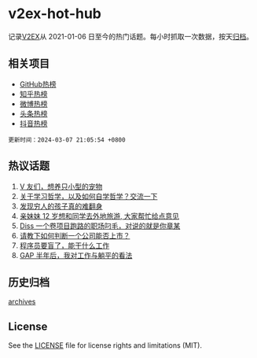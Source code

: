 # v2ex-hot-hub

 记录[V2EX](https://www.v2ex.com/)从 2021-01-06 日至今的热门话题。每小时抓取一次数据，按天[归档](archives)。
 
 ## 相关项目

- [GitHub热榜](https://github.com/snaildev/github-hot-hub)
- [知乎热榜](https://github.com/snaildev/zhihu-hot-hub)
- [微博热榜](https://github.com/snaildev/weibo-hot-hub)
- [头条热榜](https://github.com/snaildev/toutiao-hot-hub)
- [抖音热榜](https://github.com/snaildev/douyin-hot-hub)


 `更新时间：2024-03-07 21:05:54 +0800`

## 热议话题

1. [V 友们，想养只小型的宠物](https://www.v2ex.com/t/1021336)
1. [关于学习哲学，以及如何自学哲学？交流一下](https://www.v2ex.com/t/1021321)
1. [发现穷人的孩子真的难翻身](https://www.v2ex.com/t/1021542)
1. [亲妹妹 12 岁想和同学去外地旅游, 大家帮忙给点意见](https://www.v2ex.com/t/1021473)
1. [Diss 一个卷项目跑路的职场叼毛，对说的就是你章某](https://www.v2ex.com/t/1021362)
1. [请教下如何判断一个公司能否上市？](https://www.v2ex.com/t/1021295)
1. [程序员要盲了，能干什么工作](https://www.v2ex.com/t/1021352)
1. [GAP 半年后，我对工作与躺平的看法](https://www.v2ex.com/t/1021281)

## 历史归档

[archives](archives)

## License

See the [LICENSE](LICENSE) file for license rights and limitations (MIT).
